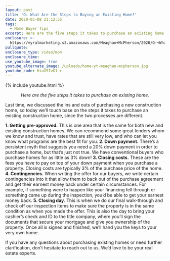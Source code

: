 ```yaml
---
layout: post
title: 'Q: What Are the Steps to Buying an Existing Home?'
date: 2020-05-08 21:12:55
tags:
  - Home Buyer Tips
excerpt: Here are the five steps it takes to purchase an existing home.
enclosure: >-
  https://vyralmarketing.s3.amazonaws.com/Meaghan+McPherson/2020/Q-+What+Are+the+Steps+to+Buying+an+Existing+Home_.mp4
pullquote:
enclosure_type: video/mp4
enclosure_time:
use_youtube_image: true
youtube_alternate_image: /uploads/home-yt-meaghan-mcpherson.jpg
youtube_code: HiaV5IvG1_c
---
```


{% include youtube.html %}

<center><em>Here are the five steps it takes to purchase an existing home.</em></center>

Last time, we discussed the ins and outs of purchasing a new construction home, so today we’ll touch base on the steps it takes to purchase an existing construction home, since the two processes are different.

**1. Getting pre-approved.** This is one area that is the same for both new and existing construction homes. We can recommend some great lenders whom we know and trust, have rates that are still very low, and who can let you know what programs are the best fit for you.
**2. Down payment.** There’s a persistent myth that suggests you need a 20% down payment in order to purchase a home, but that’s just not true. We have conventional buyers who purchase homes for as little as 3% down\!
**3. Closing costs.** These are the fees you have to pay on top of your down payment when you purchase a property. Closing costs are typically 3% of the purchase price of the home.
**4. Contingencies.** When writing the offer for our buyers, we write certain contingencies into it that allow them to back out of the purchase agreement and get their earnest money back under certain circumstances. For example, if something were to happen like your financing fell through or something came up during the inspection, you’d be able to get your earnest money back.
**5. Closing day**. This is when we do our final walk-through and check off our inspection items to make sure the property is in the same condition as when you made the offer. This is also the day to bring your cashier’s check and ID to the title company, where you’ll sign the documents that secure your mortgage and give you ownership of the property. Once all is signed and finished, we’ll hand you the keys to your very own home.

If you have any questions about purchasing existing homes or need further clarification, don’t hesitate to reach out to us. We’d love to be your real estate experts.